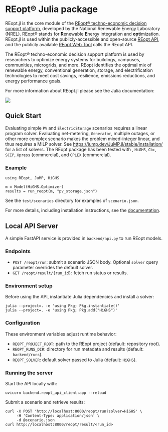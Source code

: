 # REopt® Julia package
REopt.jl is the core module of the [REopt® techno-economic decision support platform](https://www.nrel.gov/reopt/), developed by the National Renewable Energy Laboratory (NREL). REopt® stands for **R**enewable **E**nergy integration and **opt**imization. REopt.jl is used within the publicly-accessible and open-source [REopt API](https://github.com/NREL/REopt_API), and the publicly available [REopt Web Tool](https://reopt.nrel.gov/tool) calls the REopt API.

The REopt® techno-economic decision support platform is used by researchers to optimize energy systems for buildings, campuses, communities, microgrids, and more. REopt identifies the optimal mix of renewable energy, conventional generation, storage, and electrification technologies to meet cost savings, resilience, emissions reductions, and energy performance goals.

For more information about REopt.jl please see the Julia documentation:
<!-- [![](https://img.shields.io/badge/docs-stable-blue.svg)](https://nrel.github.io/REopt.jl/stable) -->
[![](https://img.shields.io/badge/docs-dev-blue.svg)](https://nrel.github.io/REopt.jl/dev)


## Quick Start
Evaluating simple `PV` and `ElectricStorage` scenarios requires a linear program solver. Evaluating net-metering, `Generator`, multiple outages, or other more complex scenario makes the problem mixed-integer linear, and thus requires a MILP solver. See https://jump.dev/JuMP.jl/stable/installation/ for a list of solvers. The REopt package has been tested with , `HiGHS`, `Cbc`, `SCIP`, `Xpress` (commercial), and `CPLEX` (commercial).

### Example
```
using REopt, JuMP, HiGHS

m = Model(HiGHS.Optimizer)
results = run_reopt(m, "pv_storage.json")
```
See the `test/scenarios` directory for examples of `scenario.json`.

For more details, including installation instructions, see the [documentation](https://nrel.github.io/REopt.jl/dev).

## Local API Server

A simple FastAPI service is provided in `backend/api.py` to run REopt models.

### Endpoints
- `POST /reopt/run`: submit a scenario JSON body. Optional `solver` query parameter overrides the default solver.
- `GET /reopt/result/{run_id}`: fetch run status or results.

### Environment setup
Before using the API, instantiate Julia dependencies and install a solver:
```
julia --project=. -e 'using Pkg; Pkg.instantiate()'
julia --project=. -e 'using Pkg; Pkg.add("HiGHS")'
```

### Configuration
These environment variables adjust runtime behavior:
- `REOPT_PROJECT_ROOT`: path to the REopt project (default: repository root).
- `REOPT_RUNS_DIR`: directory for run metadata and results (default: `backend/runs`).
- `REOPT_SOLVER`: default solver passed to Julia (default: `HiGHS`).

### Running the server
Start the API locally with:
```
uvicorn backend.reopt_api_client:app --reload
```

Submit a scenario and retrieve results:
```
curl -X POST 'http://localhost:8000/reopt/run?solver=HiGHS' \
     -H 'Content-Type: application/json' \
     -d @scenario.json
curl http://localhost:8000/reopt/result/<run_id>
```

